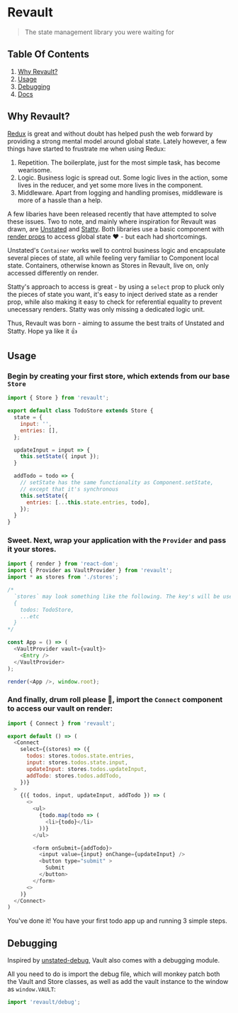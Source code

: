
# Revault
> The state management library you were waiting for

## Table Of Contents
1. [Why Revault?](#why-revault)
1. [Usage](#usage)
1. [Debugging](#debugging)
1. [Docs](#docs)

## Why Revault?
[Redux](https://github.com/reactjs/redux) is great and without doubt has helped push the web forward by providing a strong mental model around global state. Lately however, a few things have started to frustrate me when using Redux:

1. Repetition. The boilerplate, just for the most simple task, has become wearisome.
1. Logic. Business logic is spread out. Some logic lives in the action, some lives in the reducer, and yet some more lives in the component.
1. Middleware. Apart from logging and handling promises, middleware is more of a hassle than a help.

A few libaries have been released recently that have attempted to solve these issues. Two to note, and mainly where inspiration for Revault was drawn, are [Unstated](https://github.com/jamiebuilds/unstated) and [Statty](https://github.com/vesparny/statty). Both libraries use a basic component with [render props](https://reactjs.org/docs/render-props.html) to access global state ❤️ - but each had shortcomings.

Unstated's `Container` works well to control business logic and encapsulate several pieces of state, all while feeling very familiar to Component local state. Containers, otherwise known as Stores in Revault, live on, only accessed differently on render.

Statty's approach to access is great - by using a `select` prop to pluck only the pieces of state you want, it's easy to inject derived state as a render prop, while also making it easy to check for referential equality to prevent unecessary renders. Statty was only missing a dedicated logic unit.

Thus, Revault was born - aiming to assume the best traits of Unstated and Statty. Hope ya like it 👍

## Usage

### Begin by creating your first store, which extends from our base `Store`
```js
import { Store } from 'revault';

export default class TodoStore extends Store {
  state = {
    input: '',
    entries: [],
  };

  updateInput = input => {
    this.setState({ input });
  }

  addTodo = todo => {
    // setState has the same functionality as Component.setState,
    // except that it's synchronous
    this.setState({
      entries: [...this.state.entries, todo],
    });
  }
}
```


### Sweet. Next, wrap your application with the `Provider` and pass it your stores.
```js
import { render } from 'react-dom';
import { Provider as VaultProvider } from 'revault';
import * as stores from './stores';

/*
  `stores` may look something like the following. The key's will be used to as the store identifier within the vault.
  {
    todos: TodoStore,
    ...etc
  }
*/

const App = () => (
  <VaultProvider vault={vault}>
    <Entry />
  </VaultProvider>
);

render(<App />, window.root);
```


### And finally, drum roll please 🥁, import the `Connect` component to access our vault on render:
```js
import { Connect } from 'revault';

export default () => (
  <Connect
    select={(stores) => ({
      todos: stores.todos.state.entries,
      input: stores.todos.state.input,
      updateInput: stores.todos.updateInput,
      addTodo: stores.todos.addTodo,
    })}
  >
    {({ todos, input, updateInput, addTodo }) => (
      <>
        <ul>
          {todo.map(todo => (
            <li>{todo}</li>
          ))}
        </ul>

        <form onSubmit={addTodo}>
          <input value={input} onChange={updateInput} />
          <button type="submit" >
            Submit
          </button>
        </form>
      <>
    )}
  </Connect>
)
```

You've done it! You have your first todo app up and running 3 simple steps.


## Debugging
Inspired by [unstated-debug](https://github.com/sindresorhus/unstated-debug), Vault also comes with a debugging module.

All you need to do is import the debug file, which will monkey patch both the Vault and Store classes, as well as add the vault instance to the window as `window.VAULT`:
```js
import 'revault/debug';
```
